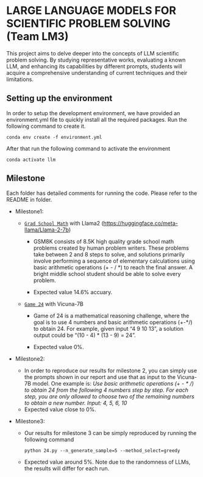 # LARGE LANGUAGE MODELS FOR SCIENTIFIC PROBLEM SOLVING (Team LM3)

This project aims to delve deeper into the concepts of LLM scientific problem solving. By studying representative works, evaluating a known LLM, and enhancing its capabilities by different prompts, students will acquire a comprehensive understanding of current techniques and their limitations.

## Setting up the environment
In order to setup the development environment, we have provided an environment.yml file to quickly install all the required packages. Run the following command to create it.
```
conda env create -f environment.yml
```
After that run the following command to activate the environment
```
conda activate llm
```


## Milestone

Each folder has detailed comments for running the code. Please refer to the README in folder.

- Milestone1:
    
    * [`Grad School Math`](https://github.com/openai/grade-school-math) with Llama2 (https://huggingface.co/meta-llama/Llama-2-7b)

        * GSM8K consists of 8.5K high quality grade school math problems created by human problem writers. These problems take between 2 and 8 steps to solve, and solutions primarily involve performing a sequence of elementary calculations using basic arithmetic operations (+ - / *) to reach the final answer. A bright middle school student should be able to solve every problem.

        * Expected value 14.6% accuary.
    
    * [`Game 24`](https://www.4nums.com/game/difficulties/) with Vicuna-7B

        * Game of 24 is a mathematical reasoning challenge, where the goal is to use 4 numbers and basic arithmetic operations (+-*/) to obtain 24. For example, given input “4 9 10 13”, a solution output could be “(10 - 4) * (13 - 9) = 24”.

        * Expected value 0%. 

- Milestone2:
   * In order to reproduce our results for milestone 2, you can simply use the prompts shown in our report and use that as input to the Vicuna-7B model. One example is: *Use basic arithmetic operations (+ - * /) to obtain 24 from the following 4 numbers step by step. For each step, you are only allowed to choose two of the remaining numbers to obtain a new number. Input: 4, 5, 6, 10*
   * Expected value close to 0%.

- Milestone3:
  * Our results for milestone 3 can be simply reproduced by running the following command
    ```
    python 24.py --n_generate_sample=5 --method_select=greedy
    ```
  * Expected value around 5%. Note due to the randomness of LLMs, the results will differ for each run. 
